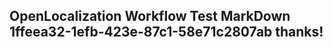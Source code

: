 <properties
ms.topic="hero-topic"
ms.test1="hero-topic"
ms.test2="test"/>


## OpenLocalization Workflow Test MarkDown 1ffeea32-1efb-423e-87c1-58e71c2807ab thanks!



<!--HONumber=Aug16_HO4-->



